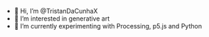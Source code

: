 - 👋  Hi, I’m @TristanDaCunhaX
- 👀  I’m interested in generative art
- 🌱  I’m currently experimenting with Processing, p5.js and Python

<!---
TristanDaCunhaX/TristanDaCunhaX is a ✨ special ✨ repository because its `README.md` (this file) appears on your GitHub profile.
You can click the Preview link to take a look at your changes.
--->
